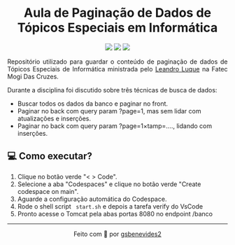  
<h1 align="center">
Aula de Paginação de Dados de Tópicos Especiais em Informática
</h1>
<p align="center">
<img src="https://img.shields.io/badge/Apache Tomcat-white?style=for-the-badge&logo=apachetomcat&logoColor=black">
<img src="https://img.shields.io/badge/Java-white?style=for-the-badge&logo=&logoColor=white">
<img src="https://img.shields.io/badge/Github Codespaces-white?style=for-the-badge&logo=github&logoColor=black">
</p>
<p align="justify">
Repositório utilizado para guardar o conteúdo de paginação de dados de Tópicos Especiais de Informática ministrada pelo <a href="https://github.com/leluque">Leandro Luque</a> na Fatec Mogi Das Cruzes.
</p>
<p>Durante a disciplina foi discutido sobre três técnicas de busca de dados:</p>
<ul>
<li>Buscar todos os dados da banco e paginar no front.</li>
<li>Paginar no back com query param ?page=1, mas sem lidar com atualizações e inserções.</li>
<li>Paginar no back com query param ?page=1&timestamp=...., lidando com inserções.</li>
</ul>
<h2>💻 Como executar?</h2>
<ol>
<li>Clique no botão verde "< > Code".</li>
<li>Selecione a aba "Codespaces" e clique no botão verde "Create codespace on main".</li>
<li>Aguarde a configuração automática do Codespace.</li>
<li>Rode o shell script <code> start.sh</code> e depois a tarefa verify do VsCode</li>
<li>Pronto acesse o Tomcat pela abas portas 8080 no endpoint /banco</li>
</ol>
<hr>
<p align="center">Feito com 🤍 por <a href="https://gui.dev.br">gsbenevides2</a></p>
